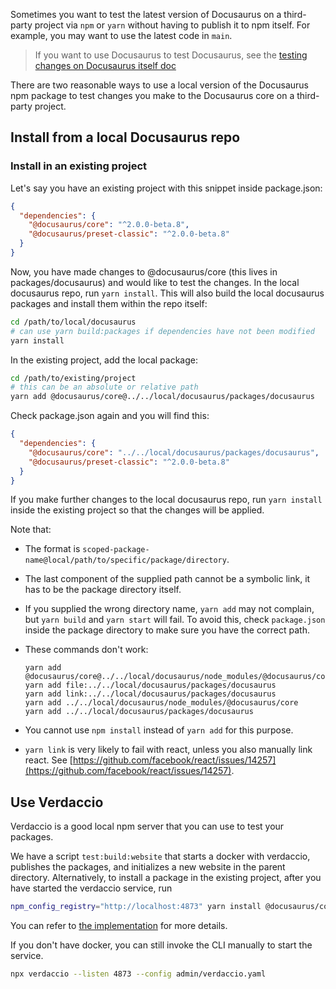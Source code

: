 Sometimes you want to test the latest version of Docusaurus on a third-party project via `npm` or `yarn` without having to publish it to npm itself. For example, you may want to use the latest code in `main`.

> If you want to use Docusaurus to test Docusaurus, see the [testing changes on Docusaurus itself doc](./testing-changes-on-Docusaurus-itself.md)

There are two reasonable ways to use a local version of the Docusaurus npm package to test changes you make to the Docusaurus core on a third-party project.

## Install from a local Docusaurus repo

### Install in an existing project

Let's say you have an existing project with this snippet inside package.json:

```json
{
  "dependencies": {
    "@docusaurus/core": "^2.0.0-beta.8",
    "@docusaurus/preset-classic": "^2.0.0-beta.8"
  }
}
```

Now, you have made changes to @docusaurus/core (this lives in packages/docusaurus) and would like to test the changes. In the local docusaurus repo, run `yarn install`. This will also build the local docusaurus packages and install them within the repo itself:

```sh
cd /path/to/local/docusaurus
# can use yarn build:packages if dependencies have not been modified
yarn install
```

In the existing project, add the local package:

```sh
cd /path/to/existing/project
# this can be an absolute or relative path
yarn add @docusaurus/core@../../local/docusaurus/packages/docusaurus
```

Check package.json again and you will find this:

```json
{
  "dependencies": {
    "@docusaurus/core": "../../local/docusaurus/packages/docusaurus",
    "@docusaurus/preset-classic": "^2.0.0-beta.8"
  }
}
```

If you make further changes to the local docusaurus repo, run `yarn install` inside the existing project so that the changes will be applied.

Note that:

- The format is `scoped-package-name@local/path/to/specific/package/directory`.

- The last component of the supplied path cannot be a symbolic link, it has to be the package directory itself.

- If you supplied the wrong directory name, `yarn add` may not complain, but `yarn build` and `yarn start` will fail. To avoid this, check `package.json` inside the package directory to make sure you have the correct path.

- These commands don't work:

  ```
  yarn add @docusaurus/core@../../local/docusaurus/node_modules/@docusaurus/core
  yarn add file:../../local/docusaurus/packages/docusaurus
  yarn add link:../../local/docusaurus/packages/docusaurus
  yarn add ../../local/docusaurus/node_modules/@docusaurus/core
  yarn add ../../local/docusaurus/packages/docusaurus
  ```

- You cannot use `npm install` instead of `yarn add` for this purpose.

- `yarn link` is very likely to fail with react, unless you also manually link react. See [https://github.com/facebook/react/issues/14257](https://github.com/facebook/react/issues/14257).

## Use Verdaccio

Verdaccio is a good local npm server that you can use to test your packages.

We have a script `test:build:website` that starts a docker with verdaccio, publishes the packages, and initializes a new website in the parent directory. Alternatively, to install a package in the existing project, after you have started the verdaccio service, run

```bash
npm_config_registry="http://localhost:4873" yarn install @docusaurus/core@"2.0.0-beta.8.NEW" # The version should be the latest
```

You can refer to [the implementation](./scripts/test-release.sh) for more details.

If you don't have docker, you can still invoke the CLI manually to start the service.

```bash
npx verdaccio --listen 4873 --config admin/verdaccio.yaml
```
